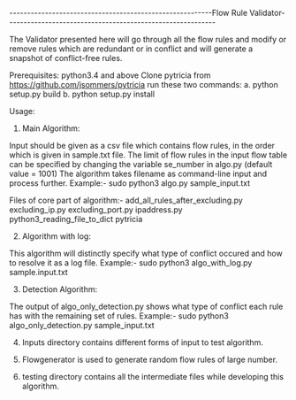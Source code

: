 ---------------------------------------------------------Flow Rule Validator-----------------------------------------------------------

The Validator presented here will go through all the flow rules and modify or remove rules which are redundant or in conflict and will generate a snapshot of conflict-free rules.

Prerequisites:
python3.4 and above
Clone pytricia from https://github.com/jsommers/pytricia
run these two commands:
a. python setup.py build
b. python setup.py install

Usage:

1. Main Algorithm:

Input should be given as a csv file which contains flow rules, in the order which is given in sample.txt file. The limit of flow rules in the input flow table can be specified by changing the variable se_number in algo.py (default value = 1001)
The algorithm takes filename as command-line input and process further.
Example:-
sudo python3 algo.py sample_input.txt

Files of core part of algorithm:-
add_all_rules_after_excluding.py
excluding_ip.py
excluding_port.py
ipaddress.py
python3_reading_file_to_dict
pytricia

2. Algorithm with log:

This algorithm will distinctly specify what type of conflict occured and how to resolve it as a log file.
Example:-
sudo python3 algo_with_log.py sample.input.txt

3. Detection Algorithm:

The output of algo_only_detection.py shows what type of conflict each rule has with the remaining set of rules.
Example:-
sudo python3 algo_only_detection.py sample_input.txt

4. Inputs directory contains different forms of input to test algorithm.

5. Flowgenerator is used to generate random flow rules of large number.

6. testing directory contains all the intermediate files while developing this algorithm.
